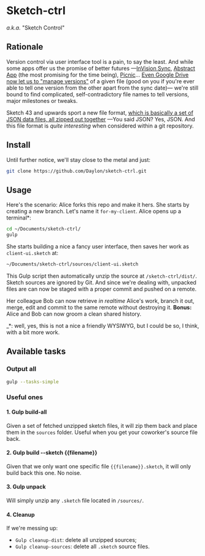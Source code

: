 # Sketch-ctrl

_a.k.a._ "Sketch Control"

## Rationale

Version control via user interface tool is a pain, to say the least. And while some apps offer us the promise of better futures —[InVision Sync](https://www.invisionapp.com/), [Abstract App](https://abstractapp.com) (the most promising for the time being), [Picnic](http://picnic.design/)… [Even Google Drive now let us to "manage versions"](https://support.google.com/drive/answer/2409045) of a given file (good on you if you're ever able to tell one version from the other apart from the sync date)— we're still bound to find complicated, self-contradictory file names to tell versions, major milestones or tweaks.

Sketch 43 and upwards sport a new file format, [which is basically a set of JSON data files, all zipped out together](http://sketchplugins.com/d/87-new-file-format-in-sketch-43) —You said JSON? Yes, JSON. And this file format is _quite interesting_ when considered within a git repository.

## Install

Until further notice, we'll stay close to the metal and just:

```sh
git clone https://github.com/Daylon/sketch-ctrl.git
```

## Usage

Here's the scenario: Alice forks this repo and make it hers. She starts by creating a new branch. Let's name it `for-my-client`. Alice opens up a terminal*:

```sh
cd ~/Documents/sketch-ctrl/
gulp
```

She starts building a nice a fancy user interface, then saves her work as `client-ui.sketch` at:

```sh
~/Documents/sketch-ctrl/sources/client-ui.sketch
```

This Gulp script then automatically unzip the source at `/sketch-ctrl/dist/`. Sketch sources are ignored by Git. And since we're dealing with, unpacked files are can now be staged with a proper commit and pushed on a remote.

Her colleague Bob can now retrieve _in realtime_ Alice's work, branch it out, merge, edit and commit to the same remote without destroying it. **Bonus:** Alice and Bob can now groom a clean shared history.

_*: well, yes, this is not a nice a friendly WYSIWYG, but I could be so, I think, with a bit more work.



## Available tasks

### Output all

```sh
gulp --tasks-simple
```

### Useful ones

#### 1. Gulp build-all

Given a set of fetched unzipped sketch files, it will zip them back and place them in the `sources` folder. Useful when you get your coworker's source file back.

#### 2. Gulp build --sketch {{filename}}

Given that we only want one specific file `{{filename}}.sketch`, it will only build back this one. No noise.

#### 3. Gulp unpack

Will simply unzip any `.sketch` file located in `/sources/`.

#### 4. Cleanup

If we're messing up:

- `Gulp cleanup-dist`: delete all unzipped sources;
- `Gulp cleanup-sources`: delete all `.sketch` source files.